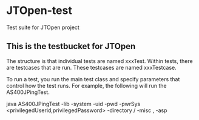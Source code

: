 # JTOpen-test
Test suite for JTOpen project

This is the testbucket for JTOpen
-----------------------------------

The structure is that individual tests are named xxxTest.  Within tests, there are testcases that are run.  These testcases are named xxxTestcase.

To run a test, you run the main test class and specify parameters that control how the test runs. 
For example, the following will run the AS400JPingTest.

java AS400JPingTest  -lib <libraryForText> -system <systemName> -uid <userId> -pwd <password> -pwrSys <privilegedUserid,privilegedPassword> -directory / -misc <testtype>,<release> -asp <IASPname>

